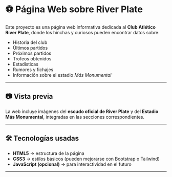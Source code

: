 # ⚽ Página Web sobre River Plate

Este proyecto es una página web informativa dedicada al **Club Atlético River Plate**, donde los hinchas y curiosos pueden encontrar datos sobre:

- Historia del club  
- Últimos partidos  
- Próximos partidos  
- Trofeos obtenidos  
- Estadísticas  
- Rumores y fichajes  
- Información sobre el estadio *Más Monumental*  

---

## 📷 Vista previa

La web incluye imágenes del **escudo oficial de River Plate** y del **Estadio Más Monumental**, integradas en las secciones correspondientes.  

---

## 🛠️ Tecnologías usadas

- **HTML5** → estructura de la página  
- **CSS3** → estilos básicos (pueden mejorarse con Bootstrap o Tailwind)  
- **JavaScript (opcional)** → para interactividad en el futuro  

---


